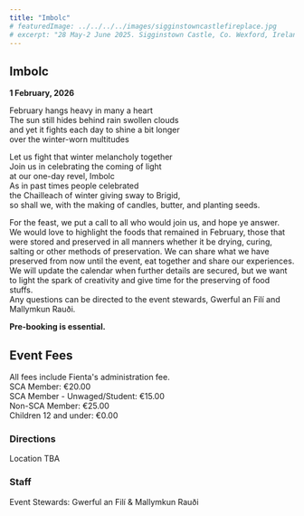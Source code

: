 ```yaml
---
title: "Imbolc"
# featuredImage: ../../../../images/sigginstowncastlefireplace.jpg
# excerpt: "28 May-2 June 2025. Sigginstown Castle, Co. Wexford, Ireland."
---
```


## Imbolc

**1 February, 2026**

February hangs heavy in many a heart  
The sun still hides behind rain swollen clouds   
and yet it fights each day to shine a bit longer   
over the winter-worn multitudes   

Let us fight that winter melancholy together  
Join us in celebrating the coming of light   
at our one-day revel, Imbolc   
As in past times people celebrated  
the Chailleach of winter giving sway to Brigid,   
so shall we, with the making of candles, butter, and planting seeds.    


For the feast, we put a call to all who would join us, and hope ye answer.  
We would love to highlight the foods that remained in February, those that were stored and preserved in all manners whether it be drying, curing, salting or other methods of preservation. We can share what we have preserved from now until the event, eat together and share our experiences.   
We will update the calendar when further details are secured, but we want to light the spark of creativity and give time for the preserving of food stuffs.   
Any questions can be directed to the event stewards, Gwerful an Filí and Mallymkun Rauði.  

<!-- <div class="text-center m-4">
  <a class="btn btn-warning shadow m-2 w-50" href="https://fienta.com/duninmara-strawberryraid-119918"><i class="fas fa-ticket-alt me-1 m"></i> Book here</a><br />
</div> -->

**Pre-booking is essential.** 

<a name="eventfees"></a>
## Event Fees

All fees include Fienta's administration fee.  
SCA Member: €20.00   
SCA Member - Unwaged/Student: €15.00  
Non-SCA Member: €25.00   
Children 12 and under: €0.00   


### Directions

Location TBA


### Staff

Event Stewards: Gwerful an Filí & Mallymkun Rauði

<!-- <div class="text-center m-4">
  <a class="btn btn-warning shadow m-2 w-50" href="https://fienta.com/duninmara-strawberryraid-119918"><i class="fas fa-ticket-alt me-1 m"></i> Book here</a><br />
</div> -->
